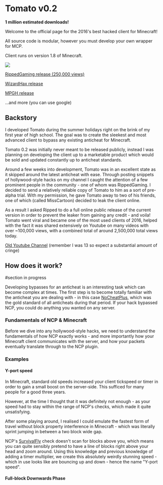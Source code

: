 # Tomato v0.2
**1 million estimated downloads!**

Welcome to the official page for the 2016's best hacked client for Minecraft! 

All source code is modular, however you must develop your own wrapper for MCP.

Client runs on version 1.8 of Minecraft.

![](https://i.imgur.com/WPJDo3Lg.jpg)

[RippedGaming release (250,000 views)](https://www.youtube.com/watch?v=hOODKCNqqEM)

[WizardHax release](https://www.wizardhax.com/2017/06/23/minecraft-tomato-client-1-8-x-hacked-client-download/)

[MPGH release](https://www.mpgh.net/forum/showthread.php?t=1102696)

...and more (you can use google)

## Backstory
I developed Tomato during the summer holidays right on the brink of my first year of high school. The goal was to create the sleekest and most advanced client to bypass any existing anticheat for Minecraft. 

Tomato 0.2 was initially never meant to be released publicly, instead I was planning on developing the client up to a marketable product which would be sold and updated constantly up to anticheat standards.

Around a few weeks into development, Tomato was in an excellent state as it skipped around the latest anticheat with ease. Through posting snippets of hollywood-style hacks on my channel I caught the attention of a few prominent people in the community - one of whom was RippedGaming. I decided to send a relatively reliable copy of Tomato to him as a sort of pre-alpha trial. With my permission, he gave Tomato away to two of his friends, one of which (called MissCartoon) decided to leak the client online.

As a result I asked Ripped to do a full online public release of the current version in order to prevent the leaker from gaining any credit - and voila! Tomato went viral and became one of the most used clients of 2016, helped with the fact it was shared extensively on Youtube on many videos with over ~100,000 views, with a combined total of around 2,500,000 total views today.

[Old Youtube Channel](https://www.youtube.com/channel/UC2Hb-pF_xXbh-pH97E2erJA) (remember I was 13 so expect a substantial amount of cringe)
## How does it work?
#section in progress

Developing bypasses for an anticheat is an interesting task which can become complex at times. The first step is to become totally familiar with the anticheat you are dealing with - in this case [NoCheatPlus](https://github.com/NoCheatPlus/NoCheatPlus), which was the gold standard of all anticheats during that period. If your hack bypassed NCP, you could do anything you wanted on any server. 

###  Fundamentals of NCP & Minecraft
Before we dive into any hollywood-style hacks, we need to understand the fundamentals of how NCP exactly works - and more importantly how your Minecraft client communicates with the server, and how your packets eventually translate through to the NCP plugin.


### Examples
#### Y-port speed

In Minecraft, standard old speeds increased your client tickspeed or timer in order to gain a small boost on the server-side. This sufficed for many people for a good three years.

However, at the time I thought that it was definitely not enough - as your speed had to stay within the range of NCP's checks, which made it quite unsatisfying. 

After some playing around, I realised I could emulate the fastest form of travel without block property interference in Minecraft - which was literally sprint jumping in between a two block wide gap. 

NCP's [SurvivalFly](https://github.com/NoCheatPlus/Docs/wiki/%5BMoving%5D-Survivalfly) check doesn't scan for blocks above you, which means you can quite sensibly pretend to have a line of blocks right above your head and zoom around. Using this knowledge and previous knowledge of adding a timer multiplier, we create this absolutely weirdly stunning speed - which in use looks like are bouncing up and down - hence the name "Y-port speed".

#### Full-block Downwards Phase



